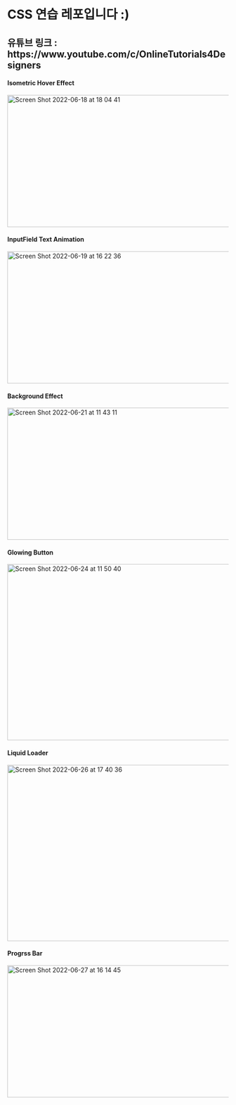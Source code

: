 <h1> CSS 연습 레포입니다 :) </h1>
<h2> 유튜브 링크 : https://www.youtube.com/c/OnlineTutorials4Designers </h2>

<h4> Isometric Hover Effect</h4>
<img width="600" height="300" alt="Screen Shot 2022-06-18 at 18 04 41" src="https://user-images.githubusercontent.com/100202039/174705757-1bd0b821-a5cb-4747-87b2-5fbe5e60faed.png">

<h4> InputField Text Animation</h4>
<img width="600" height="300" alt="Screen Shot 2022-06-19 at 16 22 36" src="https://user-images.githubusercontent.com/100202039/174705771-a4b68dac-2d28-4afe-92ef-d3df7c43a58c.png">

<h4> Background Effect</h4>
<img width="600" height="300" alt="Screen Shot 2022-06-21 at 11 43 11" src="https://user-images.githubusercontent.com/100202039/174705778-8368bdc4-9794-4e47-896b-7efdd2c069c1.png">

<h4>Glowing Button</h4>
<img width="600" height="400" alt="Screen Shot 2022-06-24 at 11 50 40" src="https://user-images.githubusercontent.com/100202039/175881089-b9001633-8624-44b3-b776-2ea1445eaa3d.png">


<h4> Liquid Loader</h4>
<img width="600" height="400" alt="Screen Shot 2022-06-26 at 17 40 36" src="https://user-images.githubusercontent.com/100202039/175880944-f0054003-69db-4129-8858-ad534811eaf3.png">

<h4>Progrss Bar</h4>
<img width="1041" height="300" alt="Screen Shot 2022-06-27 at 16 14 45" src="https://user-images.githubusercontent.com/100202039/175881314-593c2122-3a31-46f1-bafe-b228ffb6529e.png">

